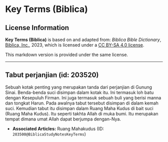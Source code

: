 # Key Terms (Biblica)

## License Information

**Key Terms (Biblica)** is based on and adapted from: _Biblica Bible Dictionary_, [Biblica, Inc.](https://www.biblica.com/), 2023, which is licensed under a [CC BY-SA 4.0 license](https://creativecommons.org/licenses/by-sa/4.0/legalcode.en).

This markdown version is provided under the same license.



--------------------------------

## Tabut perjanjian (id: 203520)

Sebuah kotak penting yang merupakan tanda dari perjanjian di Gunung Sinai. Benda\-benda suci disimpan dalam kotak itu. Ini termasuk loh batu dengan Kesepuluh Firman. Ini juga termasuk sebuah buli yang berisi manna dan tongkat Harun. Pada awalnya tabut tersebut disimpan di dalam kemah suci. Kemudian tabut itu disimpan dalam Ruang Maha Kudus di bait suci (Ruang Maha Kudus). Itu seperti takhta Allah di muka bumi. Itu merupakan tempat dimana umat Allah dapat berjumpa dengan\-Nya.

* **Associated Articles:** Ruang Mahakudus (ID: `203500@BiblicaStudyNotesKeyTerms`)

